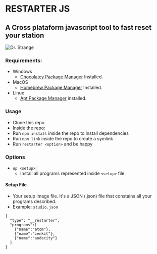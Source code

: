 # RESTARTER JS
## A Cross plataform javascript tool to fast reset your station
![Dr. Strange](https://i.ytimg.com/vi/OYEfs8hUUu4/maxresdefault.jpg)
### Requirements:
* Windows
  - [Chocolatey Package Manager]('https://chocolatey.org/') Installed.
* MacOS
  - [Homebrew Package Manager]('https://brew.sh') Installed.
* Linux
  - [Apt Package Manager](https://askubuntu.com/questions/860375/installing-apt-get') installed.

### Usage
* Clone this repo
* Inside the repo:
* Run `npm install` inside the repo to install dependencies
* Run `npm link` inside the repo to create a symlink
* Run `restarter <option>` and be happy

### Options
* `up <setup>`:
  - Install all programs represented inside `<setup>` file.

#### Setup File
* Your setup image file. It's a JSON (.json) file that constains all your programs described.
* Example: `studio.json`
```
{
  "type": "__restarter",
  "programs":[
    {"name":"atom"},
    {"name":"zenkit"},
    {"name":"audacity"}
  ]
}
```
